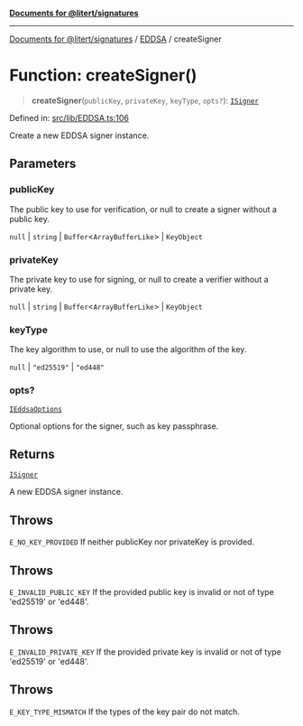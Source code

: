 [**Documents for @litert/signatures**](../../README.md)

***

[Documents for @litert/signatures](../../README.md) / [EDDSA](../README.md) / createSigner

# Function: createSigner()

> **createSigner**(`publicKey`, `privateKey`, `keyType`, `opts?`): [`ISigner`](../../Decl/interfaces/ISigner.md)

Defined in: [src/lib/EDDSA.ts:106](https://github.com/litert/signatures.js/blob/master/src/lib/EDDSA.ts#L106)

Create a new EDDSA signer instance.

## Parameters

### publicKey

The public key to use for verification, or null to create a signer without a public key.

`null` | `string` | `Buffer`\<`ArrayBufferLike`\> | `KeyObject`

### privateKey

The private key to use for signing, or null to create a verifier without a private key.

`null` | `string` | `Buffer`\<`ArrayBufferLike`\> | `KeyObject`

### keyType

The key algorithm to use, or null to use the algorithm of the key.

`null` | `"ed25519"` | `"ed448"`

### opts?

[`IEddsaOptions`](../interfaces/IEddsaOptions.md)

Optional options for the signer, such as key passphrase.

## Returns

[`ISigner`](../../Decl/interfaces/ISigner.md)

A new EDDSA signer instance.

## Throws

`E_NO_KEY_PROVIDED` If neither publicKey nor privateKey is provided.

## Throws

`E_INVALID_PUBLIC_KEY` If the provided public key is invalid or not of type 'ed25519' or 'ed448'.

## Throws

`E_INVALID_PRIVATE_KEY` If the provided private key is invalid or not of type 'ed25519' or 'ed448'.

## Throws

`E_KEY_TYPE_MISMATCH` If the types of the key pair do not match.
